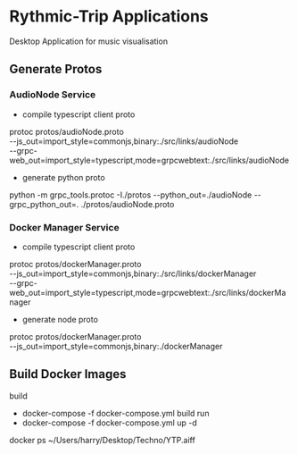 # Rythmic-Trip Applications
Desktop Application for music visualisation

## Generate Protos


### AudioNode Service
- compile typescript client proto

protoc protos/audioNode.proto  \
--js_out=import_style=commonjs,binary:./src/links/audioNode \
--grpc-web_out=import_style=typescript,mode=grpcwebtext:./src/links/audioNode

- generate python proto

python -m grpc_tools.protoc -I./protos --python_out=./audioNode --grpc_python_out=. ./protos/audioNode.proto


### Docker Manager Service

- compile typescript client proto

protoc protos/dockerManager.proto  \
--js_out=import_style=commonjs,binary:./src/links/dockerManager \
--grpc-web_out=import_style=typescript,mode=grpcwebtext:./src/links/dockerManager

- generate node proto

protoc protos/dockerManager.proto  \
--js_out=import_style=commonjs,binary:./dockerManager

## Build Docker Images
build
- docker-compose -f docker-compose.yml build
run
- docker-compose -f docker-compose.yml up -d

docker ps
~/Users/harry/Desktop/Techno/YTP.aiff
